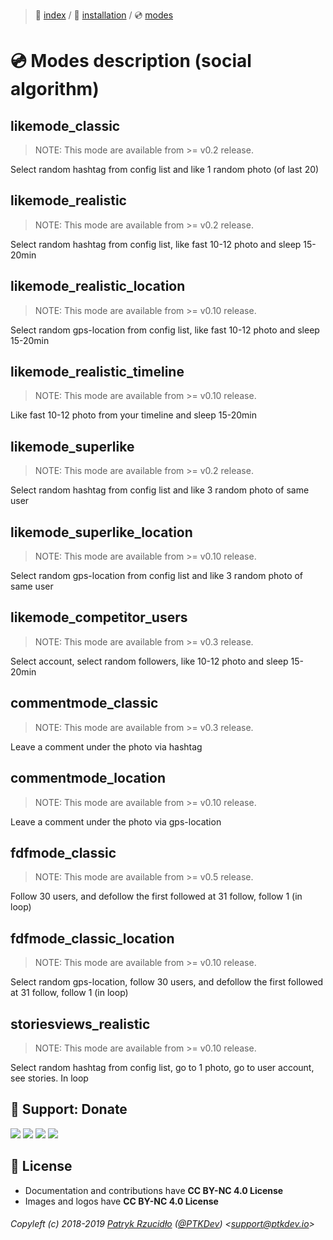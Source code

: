 > 📌 [index](../../../README.md) / 💾 [installation](../../installation/README.md) / 💿 [modes](README.md)

# 💿 Modes description (social algorithm)
## likemode_classic
> NOTE: This mode are available from >= v0.2 release.

Select random hashtag from config list and like 1 random photo (of last 20)


## likemode_realistic
> NOTE: This mode are available from >= v0.2 release.

Select random hashtag from config list, like fast 10-12 photo and sleep 15-20min


## likemode_realistic_location
> NOTE: This mode are available from >= v0.10 release.

Select random gps-location from config list, like fast 10-12 photo and sleep 15-20min


## likemode_realistic_timeline
> NOTE: This mode are available from >= v0.10 release.

Like fast 10-12 photo from your timeline and sleep 15-20min


## likemode_superlike
> NOTE: This mode are available from >= v0.2 release.

Select random hashtag from config list and like 3 random photo of same user


## likemode_superlike_location
> NOTE: This mode are available from >= v0.10 release.

Select random gps-location from config list and like 3 random photo of same user


## likemode_competitor_users
> NOTE: This mode are available from >= v0.3 release.

Select account, select random followers, like 10-12 photo and sleep 15-20min


## commentmode_classic
> NOTE: This mode are available from >= v0.3 release.

Leave a comment under the photo via hashtag


## commentmode_location
> NOTE: This mode are available from >= v0.10 release.

Leave a comment under the photo via gps-location


## fdfmode_classic
> NOTE: This mode are available from >= v0.5 release.

Follow 30 users, and defollow the first followed at 31 follow, follow 1 (in loop)


## fdfmode_classic_location
> NOTE: This mode are available from >= v0.10 release.

Select random gps-location, follow 30 users, and defollow the first followed at 31 follow, follow 1 (in loop)


## storiesviews_realistic
> NOTE: This mode are available from >= v0.10 release.

Select random hashtag from config list, go to 1 photo, go to user account, see stories. In loop


## 🎁 Support: Donate
[![](https://img.shields.io/badge/donate-paypal-005EA6.svg)](http://paypal.ptkdev.io) [![](https://img.shields.io/badge/donate-patreon-F87668.svg)](http://patreon.ptkdev.io) [![](https://img.shields.io/badge/donate-opencollective-5DA4F9.svg)](http://opencollective.ptkdev.io) [![](https://img.shields.io/badge/buy%20me-coffee-4B788C.svg)](http://coffee.ptkdev.io)

## 💫 License
* Documentation and contributions have **CC BY-NC 4.0 License**
* Images and logos have **CC BY-NC 4.0 License**

###### Copyleft (c) 2018-2019 [Patryk Rzucidło](https://ptk.dev) ([@PTKDev](https://twitter.com/ptkdev)) <[support@ptkdev.io](mailto:support@ptkdev.io)>